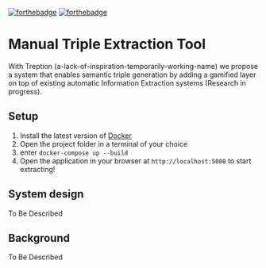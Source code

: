 [![forthebadge](https://forthebadge.com/images/badges/made-with-python.svg)](https://forthebadge.com) [![forthebadge](https://forthebadge.com/images/badges/uses-badges.svg)](https://forthebadge.com)

# Manual Triple Extraction Tool
With Treption (a-lack-of-inspiration-temporarily-working-name) we propose a system that enables semantic triple generation by adding a gamified layer on top of existing automatic Information Extraction systems (Research in progress). 

## Setup 
1. Install the latest version of [Docker](https://docs.docker.com/install/)
2. Open the project folder in a terminal of your choice
3. enter `docker-compose up --build`
4. Open the application in your browser at `http://localhost:5000` to start extracting!

## System design 
To Be Described

## Background 
To Be Described

